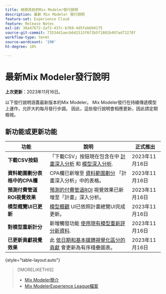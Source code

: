 ```yaml
---
title: 檢視目前的Mix Modeler發行說明
description: 最新 Mix Modeler 發行說明
feature-set: Experience Cloud
feature: Release Notes
exl-id: 38a47672-2af2-437c-b769-4d5febb941f5
source-git-commit: 73534d1aecb6d1513f6f3b5f1801b497ad73278f
workflow-type: tm+mt
source-wordcount: '190'
ht-degree: 10%

---
```


# 最新Mix Modeler發行說明

**上次更新**：2023年11月16日。

以下發行說明涵蓋最新版本的Mix Modeler。 Mix Modeler發行在持續傳遞模型上運作，允許大約每月發行步調。 因此，這些發行說明會相應更新，因此請定期檢視。


## 新功能或更新功能

| 功能 | 說明 | 正式推出 |
|---|---|---|
| **下載CSV按鈕** | 「下載CSV」按鈕現在包含在中 [計畫深入分析](../plans/edit.md) 和 [模型深入分析](../models/insights.md#model-insights). | 2023年11月16日 |
| **資料範圍劃分表格中的CPA欄** | CPA欄已新增至 [資料範圍劃分](../plans/edit.md) 「計畫深入分析」中的表格。 | 2023年11月16日 |
| **預測付費管道ROI視覺效果** | [預測的付費管道ROI](../plans/edit.md) 視覺效果已新增至「計畫」深入分析。 | 2023年11月16日 |
| **模型概覽UI已更新** | [模型概觀](../models/overview.md) UI已依照計畫總覽UI完成更新。 | 2023年11月16日 |
| **對模型重新計分** | 新增觸發功能 [使用現有模型重新評分新資料](../models/overview.md#re-score). | 2023年11月16日 |
| **已更新貢獻視覺效果** | 此 [依日期和基本媒體視覺化區分的貢獻](../models/insights.md#model-insights) 會更新為有序棧疊圖表。 | 2023年11月16日 |

{style="table-layout:auto"}


>[!MORELIKETHIS]
>
>* [Mix Modeler簡介](https://business.adobe.com/products/experience-platform/planning-and-measurement.html)
>* [Mix ModelerExperience League檔案](https://experienceleague.adobe.com/docs/mix-modeler.html?lang=zh-Hant)
